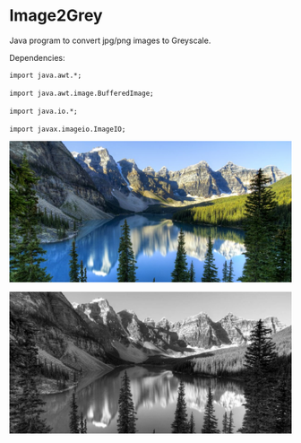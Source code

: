 # Image2Grey

Java program to convert jpg/png images to Greyscale.

Dependencies:

    import java.awt.*;
    
    import java.awt.image.BufferedImage;
    
    import java.io.*;
    
    import javax.imageio.ImageIO;

![NatureRGB](https://github.com/Yug34/Image2Grey/blob/master/nature.jpg)

![NatureBlack](https://github.com/Yug34/Image2Grey/blob/master/natureBlack.jpg)
